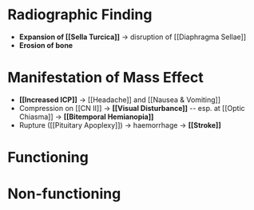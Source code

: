 # Radiographic Finding
- **Expansion of [[Sella Turcica]]** → disruption of [[Diaphragma Sellae]]
- **Erosion of bone**

# Manifestation of Mass Effect
- **[[Increased ICP]]** → [[Headache]] and [[Nausea & Vomiting]]
- Compression on [[CN II]] → **[[Visual Disturbance]]** -- esp. at [[Optic Chiasma]] → **[[Bitemporal Hemianopia]]**
- Rupture ([[Pituitary Apoplexy]]) → haemorrhage → **[[Stroke]]**

# Functioning


# Non-functioning